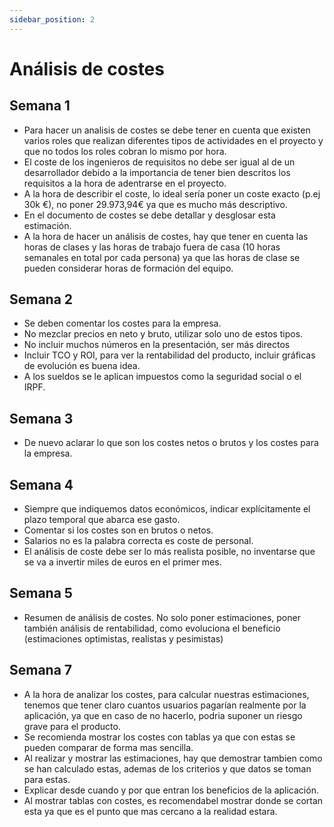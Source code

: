 ```yaml
---
sidebar_position: 2
---
```


# Análisis de costes
## Semana 1
- Para hacer un analisis de costes se debe tener en cuenta que existen varios roles que realizan diferentes tipos de actividades en el proyecto y que no todos los roles cobran lo mismo por hora.
- El coste de los ingenieros de requisitos no debe ser igual al de un desarrollador debido a la importancia de tener bien descritos los requisitos a la hora de adentrarse en el proyecto.
- A la hora de describir el coste, lo ideal sería poner un coste exacto (p.ej 30k €), no poner 29.973,94€ ya que es mucho más descriptivo. 
- En el documento de costes se debe detallar y desglosar esta estimación.
- A la hora de hacer un análisis de costes, hay que tener en cuenta las horas de clases y las horas de trabajo fuera de casa (10 horas semanales en total por cada persona) ya que las horas de clase se pueden considerar horas de formación del equipo.

## Semana 2
- Se deben comentar los costes para la empresa.
- No mezclar precios en neto y bruto, utilizar solo uno de estos tipos.
- No incluir muchos números en la presentación, ser más directos 
- Incluir TCO y ROI, para ver la rentabilidad del producto, incluir gráficas de evolución es buena idea.
- A los sueldos se le aplican impuestos como la seguridad social o el IRPF.

## Semana 3
- De nuevo aclarar lo que son los costes netos o brutos y los costes para la empresa.

## Semana 4
- Siempre que indiquemos datos económicos, indicar explícitamente el plazo temporal que abarca ese gasto.
- Comentar si los costes son en brutos o netos.
- Salarios no es la palabra correcta es coste de personal.
- El análisis de coste debe ser lo más realista posible, no inventarse que se va a invertir miles de euros en el primer mes.

## Semana 5
- Resumen de análisis de costes. No solo poner estimaciones, poner también análisis de rentabilidad, como evoluciona el beneficio (estimaciones optimistas, realistas y pesimistas)

## Semana 7
- A la hora de analizar los costes, para calcular nuestras estimaciones, tenemos que tener claro cuantos usuarios pagarían realmente por la aplicación, ya que en caso de no hacerlo, podria suponer un riesgo grave para el producto.
- Se recomienda mostrar los costes con tablas ya que con estas se pueden comparar de forma mas sencilla.
- Al realizar y mostrar las estimaciones, hay que demostrar tambien como se han calculado estas, ademas de los criterios y que datos se toman para estas.
- Explicar desde cuando y por que entran los beneficios de la aplicación.
- Al mostrar tablas con costes, es recomendabel mostrar donde se cortan esta ya que es el punto que mas cercano a la realidad estara.